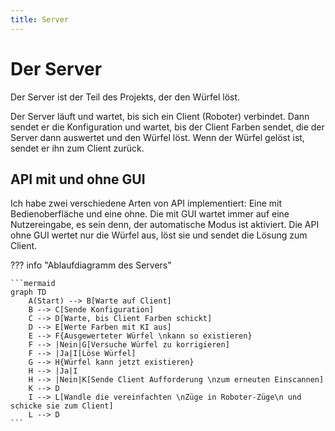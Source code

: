 ```yaml
---
title: Server
---
```


# Der Server

Der Server ist der Teil des Projekts, der den Würfel löst.

Der Server läuft und wartet, bis sich ein Client (Roboter) verbindet. Dann sendet er die Konfiguration und wartet, bis
der Client Farben sendet, die der Server dann auswertet und den Würfel löst. Wenn der Würfel gelöst ist, sendet er ihn
zum Client zurück.

## API mit und ohne GUI

Ich habe zwei verschiedene Arten von API implementiert: Eine mit Bedienoberfläche und eine ohne. Die mit GUI wartet 
immer auf eine Nutzereingabe, es sein denn, der automatische Modus ist aktiviert. Die API ohne GUI wertet nur die Würfel
aus, löst sie und sendet die Lösung zum Client.

[//]: # (TODO: Ablaufdiagramm lassen?)

??? info "Ablaufdiagramm des Servers"

    ```mermaid
    graph TD
        A(Start) --> B[Warte auf Client]
        B --> C[Sende Konfiguration]
        C --> D[Warte, bis Client Farben schickt]
        D --> E[Werte Farben mit KI aus]
        E --> F{Ausgewerteter Würfel \nkann so existieren}
        F --> |Nein|G[Versuche Würfel zu korrigieren]
        F --> |Ja|I[Löse Würfel]
        G --> H{Würfel kann jetzt existieren}
        H --> |Ja|I
        H --> |Nein|K[Sende Client Aufforderung \nzum erneuten Einscannen]
        K --> D
        I --> L[Wandle die vereinfachten \nZüge in Roboter-Züge\n und schicke sie zum Client]
        L --> D
    ```
